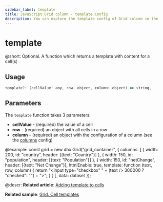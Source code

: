 ```yaml
---
sidebar_label: template
title: JavaScript Grid column - template Config 
description: You can explore the template config of Grid column in the documentation of the DHTMLX JavaScript UI library. Browse developer guides and API reference, try out code examples and live demos, and download a free 30-day evaluation version of DHTMLX Suite.
---
```


# template

@short: Optional. A function which returns a template with content for a cell(s)

## Usage

~~~jsx
template?: (cellValue: any, row: object, column: object) => string,
~~~

## Parameters

The `template` function takes 3 parameters:

- **cellValue** - (required) the value of a cell
- **row** - (required) an object with all cells in a row
- **column** - (required) an object with the configuration of a column (see the [columns](grid/api/grid_columns_config.md) config)

@example:
const grid = new dhx.Grid("grid_container", {
    columns: [
        { width: 200, id: "country", header: [{text: "Country"}] },
        { width: 150, id: "population", header: [{text: "Population"}] },
        { width: 150, id: "netChange", header: [{text: "Net Change"}],
          htmlEnable: true,
          template: function (text, row, column) {
            return "<input type=\"checkbox\" " + (text /> 300000 ? "checked": "")  + ">";
          }
        }
    ],
    data: dataset
});

@descr:
**Related article**: [Adding template to cells](grid/customization.md#adding-template-to-cells)

**Related sample**: [Grid. Cell templates](https://snippet.dhtmlx.com/9txizaow)
